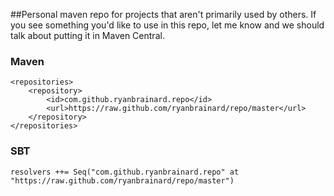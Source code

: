 ##Personal maven repo for projects that aren't primarily used by others.  If you see something you'd like to use in this repo, let me know and we should talk about putting it in Maven Central.

### Maven

    <repositories>
        <repository>
            <id>com.github.ryanbrainard.repo</id>
            <url>https://raw.github.com/ryanbrainard/repo/master</url>
        </repository>
    </repositories>

### SBT

    resolvers ++= Seq("com.github.ryanbrainard.repo" at "https://raw.github.com/ryanbrainard/repo/master")
